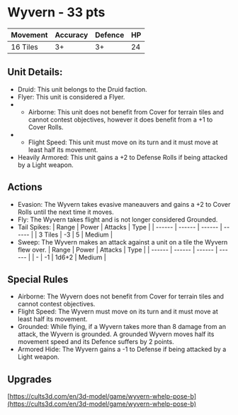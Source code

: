 # Wyvern  - 33 pts

|Movement | Accuracy | Defence | HP |
| ------ | ------ | ------ | ------ |
| 16 Tiles | 3+ | 3+ | 24 |

## Unit Details:
- Druid: This unit belongs to the Druid faction.
- Flyer: This unit is considered a Flyer.
- - Airborne: This unit does not benefit from Cover for terrain tiles and cannot contest objectives, however it does benefit from a +1 to Cover Rolls.
- - Flight Speed: This unit must move on its turn and it must move at least half its movement.
- Heavily Armored: This unit gains a +2 to Defense Rolls if being attacked by a Light weapon.

## Actions
- Evasion: The Wyvern takes evasive maneauvers and gains a +2 to Cover Rolls until the next time it moves.
- Fly: The Wyvern takes flight and is not longer considered Grounded.
- Tail Spikes:
    | Range | Power  | Attacks | Type |
    | ------ | ------ | ------ | ------ |
    | 3 Tiles | -3 | 5 | Medium |    
- Sweep: The Wyvern makes an attack against a unit on a tile the Wyvern flew over.
    | Range | Power | Attacks | Type |
    | ------ | ------ | ------ | ------ |
    | - | -1 | 1d6+2 | Medium |

## Special Rules
- Airborne: The Wyvern does not benefit from Cover for terrain tiles and cannot contest objectives.
- Flight Speed: The Wyvern must move on its turn and it must move at least half its movement.
- Grounded: While flying, if a Wyvern takes more than 8 damage from an attack, the Wyvern is grounded. A grounded Wyvern moves half its movement speed and its Defence suffers by 2 points. 
- Armored Hide: The Wyvern gains a -1 to Defense if being attacked by a Light weapon.

## Upgrades

[https://cults3d.com/en/3d-model/game/wyvern-whelp-pose-b](https://cults3d.com/en/3d-model/game/wyvern-whelp-pose-b)

